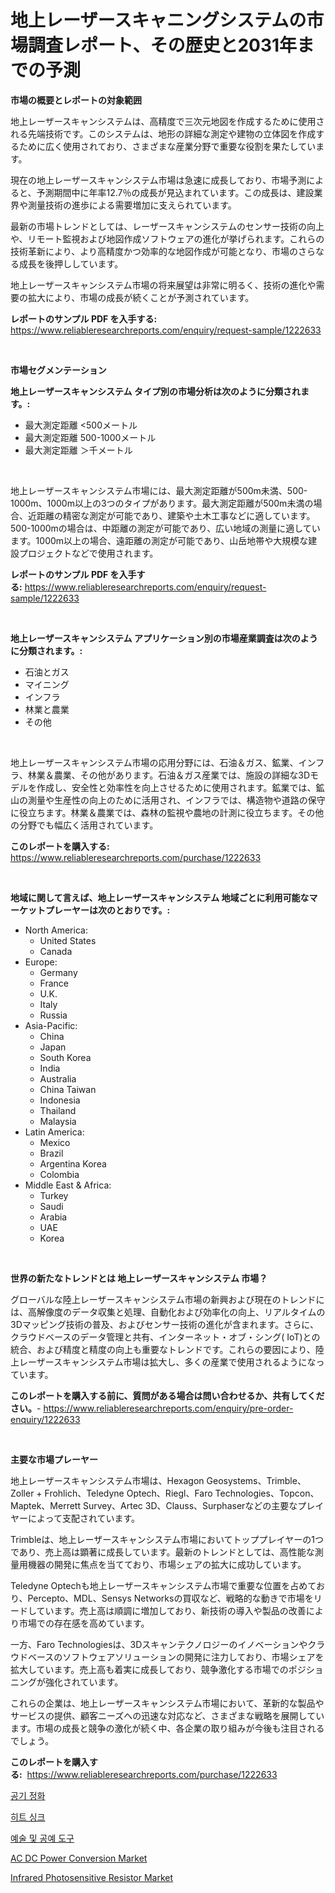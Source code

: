 <p><h1>地上レーザースキャニングシステムの市場調査レポート、その歴史と2031年までの予測</h1></p><p><strong>市場の概要とレポートの対象範囲</strong></p>
<p><p>地上レーザースキャンシステムは、高精度で三次元地図を作成するために使用される先端技術です。このシステムは、地形の詳細な測定や建物の立体図を作成するために広く使用されており、さまざまな産業分野で重要な役割を果たしています。</p><p>現在の地上レーザースキャンシステム市場は急速に成長しており、市場予測によると、予測期間中に年率12.7％の成長が見込まれています。この成長は、建設業界や測量技術の進歩による需要増加に支えられています。</p><p>最新の市場トレンドとしては、レーザースキャンシステムのセンサー技術の向上や、リモート監視および地図作成ソフトウェアの進化が挙げられます。これらの技術革新により、より高精度かつ効率的な地図作成が可能となり、市場のさらなる成長を後押ししています。</p><p>地上レーザースキャンシステム市場の将来展望は非常に明るく、技術の進化や需要の拡大により、市場の成長が続くことが予測されています。</p></p>
<p><strong>レポートのサンプル PDF を入手する:</strong> <a href="https://www.reliableresearchreports.com/enquiry/request-sample/1222633">https://www.reliableresearchreports.com/enquiry/request-sample/1222633</a></p>
<p>&nbsp;</p>
<p><strong>市場セグメンテーション</strong></p>
<p><strong>地上レーザースキャンシステム タイプ別の市場分析は次のように分類されます。:</strong></p>
<p><ul><li>最大測定距離 <500メートル</li><li>最大測定距離 500-1000メートル</li><li>最大測定距離 ＞千メートル</li></ul></p>
<p>&nbsp;</p>
<p><p>地上レーザースキャンシステム市場には、最大測定距離が500m未満、500-1000m、1000m以上の3つのタイプがあります。最大測定距離が500m未満の場合、近距離の精密な測定が可能であり、建築や土木工事などに適しています。500-1000mの場合は、中距離の測定が可能であり、広い地域の測量に適しています。1000m以上の場合、遠距離の測定が可能であり、山岳地帯や大規模な建設プロジェクトなどで使用されます。</p></p>
<p><strong>レポートのサンプル PDF を入手する:</strong>&nbsp;<a href="https://www.reliableresearchreports.com/enquiry/request-sample/1222633">https://www.reliableresearchreports.com/enquiry/request-sample/1222633</a></p>
<p>&nbsp;</p>
<p><strong> 地上レーザースキャンシステム アプリケーション別の市場産業調査は次のように分類されます。:</strong></p>
<p><ul><li>石油とガス</li><li>マイニング</li><li>インフラ</li><li>林業と農業</li><li>その他</li></ul></p>
<p>&nbsp;</p>
<p><p>地上レーザースキャンシステム市場の応用分野には、石油＆ガス、鉱業、インフラ、林業＆農業、その他があります。石油＆ガス産業では、施設の詳細な3Dモデルを作成し、安全性と効率性を向上させるために使用されます。鉱業では、鉱山の測量や生産性の向上のために活用され、インフラでは、構造物や道路の保守に役立ちます。林業＆農業では、森林の監視や農地の計測に役立ちます。その他の分野でも幅広く活用されています。</p></p>
<p><strong>このレポートを購入する:</strong>&nbsp; <a href="https://www.reliableresearchreports.com/purchase/1222633">https://www.reliableresearchreports.com/purchase/1222633</a></p>
<p>&nbsp;</p>
<p><strong>地域に関して言えば、地上レーザースキャンシステム 地域ごとに利用可能なマーケットプレーヤーは次のとおりです。:</strong></p>
<p><ul>
    <li>
        North America:
        <ul>
            <li>United States</li>
            <li>Canada</li>
        </ul>
    </li>
    <li>
        Europe:
        <ul>
            <li>Germany</li>
            <li>France</li>
            <li>U.K.</li>
            <li>Italy</li>
            <li>Russia</li>
        </ul>
    </li>
    <li>
        Asia-Pacific:
        <ul>
            <li>China</li>
            <li>Japan</li>
            <li>South Korea</li>
            <li>India</li>
            <li>Australia</li>
            <li>China Taiwan</li>
            <li>Indonesia</li>
            <li>Thailand</li>
            <li>Malaysia</li>
        </ul>
    </li>
    <li>
        Latin America:
        <ul>
            <li>Mexico</li>
            <li>Brazil</li>
            <li>Argentina Korea</li>
            <li>Colombia</li>
        </ul>
    </li>
    <li>
        Middle East & Africa:
        <ul>
            <li>Turkey</li>
            <li>Saudi</li>
            <li>Arabia</li>
            <li>UAE</li>
            <li>Korea</li>
        </ul>
    </li>
    </ul></p>
<p>&nbsp;</p>
<p><strong>世界の新たなトレンドとは 地上レーザースキャンシステム 市場？</strong></p>
<p><p>グローバルな陸上レーザースキャンシステム市場の新興および現在のトレンドには、高解像度のデータ収集と処理、自動化および効率化の向上、リアルタイムの3Dマッピング技術の普及、およびセンサー技術の進化が含まれます。さらに、クラウドベースのデータ管理と共有、インターネット・オブ・シング( IoT)との統合、および精度と精度の向上も重要なトレンドです。これらの要因により、陸上レーザースキャンシステム市場は拡大し、多くの産業で使用されるようになっています。</p></p>
<p><strong>このレポートを購入する前に、質問がある場合は問い合わせるか、共有してください。</strong>- <a href="https://www.reliableresearchreports.com/enquiry/pre-order-enquiry/1222633">https://www.reliableresearchreports.com/enquiry/pre-order-enquiry/1222633</a></p>
<p>&nbsp;</p>
<p><strong>主要な市場プレーヤー</strong></p>
<p><p>地上レーザースキャンシステム市場は、Hexagon Geosystems、Trimble、Zoller + Frohlich、Teledyne Optech、Riegl、Faro Technologies、Topcon、Maptek、Merrett Survey、Artec 3D、Clauss、Surphaserなどの主要なプレイヤーによって支配されています。</p><p>Trimbleは、地上レーザースキャンシステム市場においてトッププレイヤーの1つであり、売上高は顕著に成長しています。最新のトレンドとしては、高性能な測量用機器の開発に焦点を当てており、市場シェアの拡大に成功しています。</p><p>Teledyne Optechも地上レーザースキャンシステム市場で重要な位置を占めており、Percepto、MDL、Sensys Networksの買収など、戦略的な動きで市場をリードしています。売上高は順調に増加しており、新技術の導入や製品の改善により市場での存在感を高めています。</p><p>一方、Faro Technologiesは、3Dスキャンテクノロジーのイノベーションやクラウドベースのソフトウェアソリューションの開発に注力しており、市場シェアを拡大しています。売上高も着実に成長しており、競争激化する市場でのポジショニングが強化されています。</p><p>これらの企業は、地上レーザースキャンシステム市場において、革新的な製品やサービスの提供、顧客ニーズへの迅速な対応など、さまざまな戦略を展開しています。市場の成長と競争の激化が続く中、各企業の取り組みが今後も注目されるでしょう。</p></p>
<p><strong>このレポートを購入する:</strong>&nbsp;&nbsp;<a href="https://www.reliableresearchreports.com/purchase/1222633">https://www.reliableresearchreports.com/purchase/1222633</a></p>
<p><p><a href="https://github.com/Howaoole34545/Market-Research-Report-List-1/blob/main/620604614439.md">공기 정화</a></p><p><a href="https://medium.com/@emmettsaynford43546/%EC%97%B4%EA%B5%90%ED%99%98%EA%B8%B0-%EC%8B%9C%EC%9E%A5%EC%9D%80-%EC%8B%9C%EC%9E%A5-%EC%A0%90%EC%9C%A0%EC%9C%A8-%ED%81%AC%EA%B8%B0-%EB%B0%8F-2031%EB%85%84%EA%B9%8C%EC%A7%80%EC%9D%98-%EC%98%88%EC%83%81-%EC%98%88%EC%B8%A1%EC%97%90-%EC%B4%88%EC%A0%90%EC%9D%84-%EB%A7%9E%EC%B6%A5%EB%8B%88%EB%8B%A4-3be93685c6e9">히트 싱크</a></p><p><a href="https://medium.com/@derrickmafrks96745/%EC%98%88%EC%88%A0%EA%B3%BC-%EA%B3%B5%EC%98%88-%EB%8F%84%EA%B5%AC-%EC%8B%9C%EC%9E%A5%EC%9D%98-%EB%A9%94%ED%8A%B8%EB%A6%AD%EC%8A%A4-%ED%95%B4%EC%84%9D-%EC%8B%9C%EC%9E%A5-%EC%A0%90%EC%9C%A0%EC%9C%A8-%ED%8A%B8%EB%A0%8C%EB%93%9C-%EB%B0%8F-%EC%84%B1%EC%9E%A5-%EC%96%91%EC%83%81-8fa25429e461">예술 및 공예 도구</a></p><p><a href="https://github.com/gdfhhhj/Market-Research-Report-List-3/blob/main/ac-dc-power-conversion-market.md">AC DC Power Conversion Market</a></p><p><a href="https://github.com/julyju69/Market-Research-Report-List-2/blob/main/infrared-photosensitive-resistor-market.md">Infrared Photosensitive Resistor Market</a></p></p>